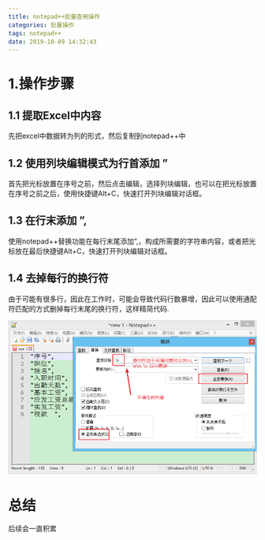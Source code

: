 ```yaml
---
title: notepad++批量查用操作
categories: 批量操作
tags: notepad++
date: 2019-10-09 14:32:43
---
```

#  1.操作步骤

## 1.1 提取Excel中内容
   
   先把excel中数据转为列的形式，然后复制到notepad++中

## 1.2 使用列块编辑模式为行首添加 ” 

 首先把光标放置在序号之前，然后点击编辑，选择列块编辑，也可以在把光标放置在序号之前之后，使用快捷键Alt+C，快速打开列块编辑对话框。

## 1.3 在行末添加 ”,

使用notepad++替换功能在每行末尾添加”,，构成所需要的字符串内容，或者把光标放在最后快捷键Alt+C，快速打开列块编辑对话框。

## 1.4 去掉每行的换行符

由于可能有很多行，因此在工作时，可能会导致代码行数暴增，因此可以使用通配符匹配的方式删掉每行末尾的换行符，这样精简代码.

![](blogimg\20181017223236121.png)

# 总结 

 后续会一直积累
